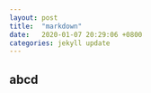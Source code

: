 ```yaml
---
layout: post
title:  "markdown"
date:   2020-01-07 20:29:06 +0800
categories: jekyll update
---
```


## abcd